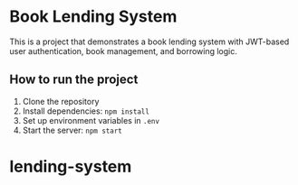 # Book Lending System
This is a project that demonstrates a book lending system with JWT-based user authentication, book management, and borrowing logic.

## How to run the project
1. Clone the repository
2. Install dependencies: `npm install`
3. Set up environment variables in `.env`
4. Start the server: `npm start`
# lending-system
